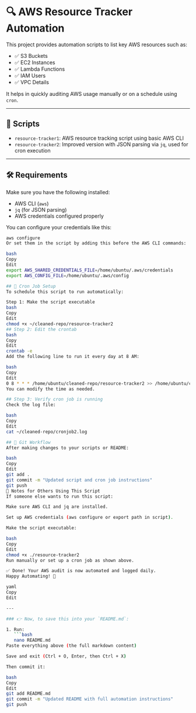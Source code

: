                                         
# 🔍 AWS Resource Tracker Automation

This project provides automation scripts to list key AWS resources such as:

- ✅ S3 Buckets  
- ✅ EC2 Instances  
- ✅ Lambda Functions  
- ✅ IAM Users  
- ✅ VPC Details  

It helps in quickly auditing AWS usage manually or on a schedule using `cron`.

---

## 📁 Scripts

- `resource-tracker1`: AWS resource tracking script using basic AWS CLI
- `resource-tracker2`: Improved version with JSON parsing via `jq`, used for cron execution

---

## 🛠️ Requirements

Make sure you have the following installed:

- AWS CLI (`aws`)
- `jq` (for JSON parsing)
- AWS credentials configured properly

You can configure your credentials like this:

```bash
aws configure
Or set them in the script by adding this before the AWS CLI commands:

bash
Copy
Edit
export AWS_SHARED_CREDENTIALS_FILE=/home/ubuntu/.aws/credentials
export AWS_CONFIG_FILE=/home/ubuntu/.aws/config

## 🔄 Cron Job Setup
To schedule this script to run automatically:

Step 1: Make the script executable
bash
Copy
Edit
chmod +x ~/cleaned-repo/resource-tracker2
## Step 2: Edit the crontab
bash
Copy
Edit
crontab -e
Add the following line to run it every day at 8 AM:

bash
Copy
Edit
0 8 * * * /home/ubuntu/cleaned-repo/resource-tracker2 >> /home/ubuntu/cleaned-repo/cronjob2.log 2>&1
You can modify the time as needed.

## Step 3: Verify cron job is running
Check the log file:

bash
Copy
Edit
cat ~/cleaned-repo/cronjob2.log

## 🔁 Git Workflow
After making changes to your scripts or README:

bash
Copy
Edit
git add .
git commit -m "Updated script and cron job instructions"
git push
📌 Notes for Others Using This Script
If someone else wants to run this script:

Make sure AWS CLI and jq are installed.

Set up AWS credentials (aws configure or export path in script).

Make the script executable:

bash
Copy
Edit
chmod +x ./resource-tracker2
Run manually or set up a cron job as shown above.

✅ Done! Your AWS audit is now automated and logged daily.
Happy Automating! 🚀

yaml
Copy
Edit

---

### 👉 Now, to save this into your `README.md`:

1. Run:
   ```bash
   nano README.md
Paste everything above (the full markdown content)

Save and exit (Ctrl + O, Enter, then Ctrl + X)

Then commit it:

bash
Copy
Edit
git add README.md
git commit -m "Updated README with full automation instructions"
git push
